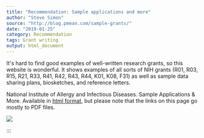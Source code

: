 ```yaml
---
title: "Recommendation: Sample applications and more"
author: "Steve Simon"
source: "http://blog.pmean.com/sample-grants/"
date: "2019-01-25"
category: Recommendation
tags: Grant writing
output: html_document
---
```


It's hard to find good examples of well-written research grants, so this
website is wonderful. It shows examples of all sorts of NIH grants (R01,
R03, R15, R21, R33, R41, R42, R43, R44, K01, K08, F31) as well as sample
data sharing plans, biosketches, and reference letters.

<!---More--->

National Institute of Allergy and Infectious Diseases. Sample
Applications & More. Available in [html
format](https://www.niaid.nih.gov/grants-contracts/sample-applications),
but please note that the links on this page go mostly to PDF files.

![](../../images/sample-grants01.png)


:::

